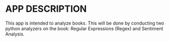 # APP DESCRIPTION
This app is intended to analyze books. This will be done by conducting 
two python analyzers on the book: Regular Expressions (Regex) and 
Sentiment Analysis.